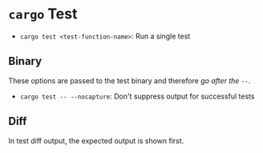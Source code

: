 # `cargo` Test

- `cargo test <test-function-name>`: Run a single test

## Binary

These options are passed to the test binary and therefore *go after the `--`*.

- `cargo test -- --nocapture`: Don't suppress output for successful tests

## Diff

In test diff output, the expected output is shown first.
